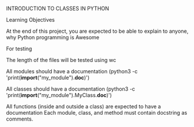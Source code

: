 INTRODUCTION TO CLASSES IN PYTHON

Learning Objectives

At the end of this project, you are expected to be able to explain to anyone, why Python programming is Awesome

For testing

The length of the files will be tested using wc

All modules should have a documentation (python3 -c 'print(__import__("my_module").__doc__)')

All classes should have a documentation (python3 -c 'print(__import__("my_module").MyClass.__doc__)')

All functions (inside and outside a class) are expected to have a documentation
Each module, class, and method must contain docstring as comments.
